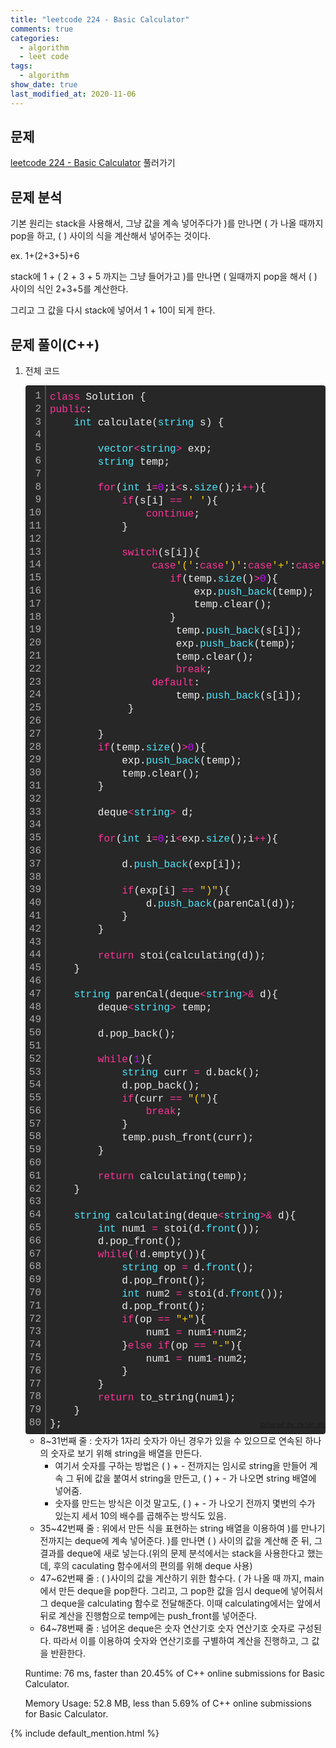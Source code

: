 ```yaml
---
title: "leetcode 224 - Basic Calculator"
comments: true
categories:
  - algorithm
  - leet code
tags:
  - algorithm
show_date: true
last_modified_at: 2020-11-06
---
```

## 문제
<a href="https://leetcode.com/problems/basic-calculator/" target="_blank">leetcode 224 - Basic Calculator</a> 풀러가기

## 문제 분석

기본 원리는 stack을 사용해서, 그냥 값을 계속 넣어주다가 )를 만나면 ( 가 나올 때까지 pop을 하고, ( ) 사이의 식을 계산해서 넣어주는 것이다.



ex. 1+(2+3+5)+6

stack에 1 + ( 2 + 3 + 5 까지는 그냥 들어가고 )를 만나면 ( 일때까지 pop을 해서 ( ) 사이의 식인 2+3+5를 계산한다.

그리고 그 값을 다시 stack에 넣어서 1 + 10이 되게 한다.



## 문제 풀이(C++)

1. 전체 코드

   <div class="colorscripter-code" style="color:#f0f0f0;font-family:Consolas, 'Liberation Mono', Menlo, Courier, monospace !important; position:relative !important;overflow:auto"><table class="colorscripter-code-table" style="margin:0;padding:0;border:none;background-color:#272727;border-radius:4px;" cellspacing="0" cellpadding="0"><tr><td style="padding:6px;border-right:2px solid #4f4f4f"><div style="margin:0;padding:0;word-break:normal;text-align:right;color:#aaa;font-family:Consolas, 'Liberation Mono', Menlo, Courier, monospace !important;line-height:130%"><div style="line-height:130%">1</div><div style="line-height:130%">2</div><div style="line-height:130%">3</div><div style="line-height:130%">4</div><div style="line-height:130%">5</div><div style="line-height:130%">6</div><div style="line-height:130%">7</div><div style="line-height:130%">8</div><div style="line-height:130%">9</div><div style="line-height:130%">10</div><div style="line-height:130%">11</div><div style="line-height:130%">12</div><div style="line-height:130%">13</div><div style="line-height:130%">14</div><div style="line-height:130%">15</div><div style="line-height:130%">16</div><div style="line-height:130%">17</div><div style="line-height:130%">18</div><div style="line-height:130%">19</div><div style="line-height:130%">20</div><div style="line-height:130%">21</div><div style="line-height:130%">22</div><div style="line-height:130%">23</div><div style="line-height:130%">24</div><div style="line-height:130%">25</div><div style="line-height:130%">26</div><div style="line-height:130%">27</div><div style="line-height:130%">28</div><div style="line-height:130%">29</div><div style="line-height:130%">30</div><div style="line-height:130%">31</div><div style="line-height:130%">32</div><div style="line-height:130%">33</div><div style="line-height:130%">34</div><div style="line-height:130%">35</div><div style="line-height:130%">36</div><div style="line-height:130%">37</div><div style="line-height:130%">38</div><div style="line-height:130%">39</div><div style="line-height:130%">40</div><div style="line-height:130%">41</div><div style="line-height:130%">42</div><div style="line-height:130%">43</div><div style="line-height:130%">44</div><div style="line-height:130%">45</div><div style="line-height:130%">46</div><div style="line-height:130%">47</div><div style="line-height:130%">48</div><div style="line-height:130%">49</div><div style="line-height:130%">50</div><div style="line-height:130%">51</div><div style="line-height:130%">52</div><div style="line-height:130%">53</div><div style="line-height:130%">54</div><div style="line-height:130%">55</div><div style="line-height:130%">56</div><div style="line-height:130%">57</div><div style="line-height:130%">58</div><div style="line-height:130%">59</div><div style="line-height:130%">60</div><div style="line-height:130%">61</div><div style="line-height:130%">62</div><div style="line-height:130%">63</div><div style="line-height:130%">64</div><div style="line-height:130%">65</div><div style="line-height:130%">66</div><div style="line-height:130%">67</div><div style="line-height:130%">68</div><div style="line-height:130%">69</div><div style="line-height:130%">70</div><div style="line-height:130%">71</div><div style="line-height:130%">72</div><div style="line-height:130%">73</div><div style="line-height:130%">74</div><div style="line-height:130%">75</div><div style="line-height:130%">76</div><div style="line-height:130%">77</div><div style="line-height:130%">78</div><div style="line-height:130%">79</div><div style="line-height:130%">80</div></div></td><td style="padding:6px 0;text-align:left"><div style="margin:0;padding:0;color:#f0f0f0;font-family:Consolas, 'Liberation Mono', Menlo, Courier, monospace !important;line-height:130%"><div style="padding:0 6px; white-space:pre; line-height:130%"><span style="color:#ff3399">class</span>&nbsp;Solution&nbsp;{</div><div style="padding:0 6px; white-space:pre; line-height:130%"><span style="color:#ff3399">public</span>:</div><div style="padding:0 6px; white-space:pre; line-height:130%">&nbsp;&nbsp;&nbsp;&nbsp;<span style="color:#4be6fa">int</span>&nbsp;calculate(<span style="color:#4be6fa">string</span>&nbsp;s)&nbsp;{</div><div style="padding:0 6px; white-space:pre; line-height:130%">&nbsp;&nbsp;&nbsp;&nbsp;&nbsp;&nbsp;&nbsp;</div><div style="padding:0 6px; white-space:pre; line-height:130%">&nbsp;&nbsp;&nbsp;&nbsp;&nbsp;&nbsp;&nbsp;&nbsp;<span style="color:#4be6fa">vector</span><span style="color:#ff3399">&lt;</span><span style="color:#4be6fa">string</span><span style="color:#ff3399">&gt;</span>&nbsp;exp;</div><div style="padding:0 6px; white-space:pre; line-height:130%">&nbsp;&nbsp;&nbsp;&nbsp;&nbsp;&nbsp;&nbsp;&nbsp;<span style="color:#4be6fa">string</span>&nbsp;temp;</div><div style="padding:0 6px; white-space:pre; line-height:130%">&nbsp;&nbsp;&nbsp;&nbsp;&nbsp;&nbsp;&nbsp;&nbsp;</div><div style="padding:0 6px; white-space:pre; line-height:130%">&nbsp;&nbsp;&nbsp;&nbsp;&nbsp;&nbsp;&nbsp;&nbsp;<span style="color:#ff3399">for</span>(<span style="color:#4be6fa">int</span>&nbsp;i<span style="color:#aaffaa"></span><span style="color:#ff3399">=</span><span style="color:#c10aff">0</span>;i<span style="color:#aaffaa"></span><span style="color:#ff3399">&lt;</span>s.<span style="color:#4be6fa">size</span>();i<span style="color:#aaffaa"></span><span style="color:#ff3399">+</span><span style="color:#aaffaa"></span><span style="color:#ff3399">+</span>){</div><div style="padding:0 6px; white-space:pre; line-height:130%">&nbsp;&nbsp;&nbsp;&nbsp;&nbsp;&nbsp;&nbsp;&nbsp;&nbsp;&nbsp;&nbsp;&nbsp;<span style="color:#ff3399">if</span>(s[i]&nbsp;<span style="color:#aaffaa"></span><span style="color:#ff3399">=</span><span style="color:#aaffaa"></span><span style="color:#ff3399">=</span>&nbsp;<span style="color:#ffd500">'&nbsp;'</span>){</div><div style="padding:0 6px; white-space:pre; line-height:130%">&nbsp;&nbsp;&nbsp;&nbsp;&nbsp;&nbsp;&nbsp;&nbsp;&nbsp;&nbsp;&nbsp;&nbsp;&nbsp;&nbsp;&nbsp;&nbsp;<span style="color:#ff3399">continue</span>;</div><div style="padding:0 6px; white-space:pre; line-height:130%">&nbsp;&nbsp;&nbsp;&nbsp;&nbsp;&nbsp;&nbsp;&nbsp;&nbsp;&nbsp;&nbsp;&nbsp;}</div><div style="padding:0 6px; white-space:pre; line-height:130%">&nbsp;&nbsp;&nbsp;&nbsp;&nbsp;&nbsp;&nbsp;&nbsp;&nbsp;&nbsp;&nbsp;&nbsp;</div><div style="padding:0 6px; white-space:pre; line-height:130%">&nbsp;&nbsp;&nbsp;&nbsp;&nbsp;&nbsp;&nbsp;&nbsp;&nbsp;&nbsp;&nbsp;&nbsp;<span style="color:#ff3399">switch</span>(s[i]){</div><div style="padding:0 6px; white-space:pre; line-height:130%">&nbsp;&nbsp;&nbsp;&nbsp;&nbsp;&nbsp;&nbsp;&nbsp;&nbsp;&nbsp;&nbsp;&nbsp;&nbsp;&nbsp;&nbsp;&nbsp;&nbsp;<span style="color:#ff3399">case</span><span style="color:#ffd500">'('</span>:<span style="color:#ff3399">case</span><span style="color:#ffd500">')'</span>:<span style="color:#ff3399">case</span><span style="color:#ffd500">'+'</span>:<span style="color:#ff3399">case</span><span style="color:#ffd500">'-'</span>:</div><div style="padding:0 6px; white-space:pre; line-height:130%">&nbsp;&nbsp;&nbsp;&nbsp;&nbsp;&nbsp;&nbsp;&nbsp;&nbsp;&nbsp;&nbsp;&nbsp;&nbsp;&nbsp;&nbsp;&nbsp;&nbsp;&nbsp;&nbsp;&nbsp;<span style="color:#ff3399">if</span>(temp.<span style="color:#4be6fa">size</span>()<span style="color:#aaffaa"></span><span style="color:#ff3399">&gt;</span><span style="color:#c10aff">0</span>){</div><div style="padding:0 6px; white-space:pre; line-height:130%">&nbsp;&nbsp;&nbsp;&nbsp;&nbsp;&nbsp;&nbsp;&nbsp;&nbsp;&nbsp;&nbsp;&nbsp;&nbsp;&nbsp;&nbsp;&nbsp;&nbsp;&nbsp;&nbsp;&nbsp;&nbsp;&nbsp;&nbsp;&nbsp;exp.<span style="color:#4be6fa">push_back</span>(temp);</div><div style="padding:0 6px; white-space:pre; line-height:130%">&nbsp;&nbsp;&nbsp;&nbsp;&nbsp;&nbsp;&nbsp;&nbsp;&nbsp;&nbsp;&nbsp;&nbsp;&nbsp;&nbsp;&nbsp;&nbsp;&nbsp;&nbsp;&nbsp;&nbsp;&nbsp;&nbsp;&nbsp;&nbsp;temp.clear();</div><div style="padding:0 6px; white-space:pre; line-height:130%">&nbsp;&nbsp;&nbsp;&nbsp;&nbsp;&nbsp;&nbsp;&nbsp;&nbsp;&nbsp;&nbsp;&nbsp;&nbsp;&nbsp;&nbsp;&nbsp;&nbsp;&nbsp;&nbsp;&nbsp;}</div><div style="padding:0 6px; white-space:pre; line-height:130%">&nbsp;&nbsp;&nbsp;&nbsp;&nbsp;&nbsp;&nbsp;&nbsp;&nbsp;&nbsp;&nbsp;&nbsp;&nbsp;&nbsp;&nbsp;&nbsp;&nbsp;&nbsp;&nbsp;&nbsp;&nbsp;temp.<span style="color:#4be6fa">push_back</span>(s[i]);</div><div style="padding:0 6px; white-space:pre; line-height:130%">&nbsp;&nbsp;&nbsp;&nbsp;&nbsp;&nbsp;&nbsp;&nbsp;&nbsp;&nbsp;&nbsp;&nbsp;&nbsp;&nbsp;&nbsp;&nbsp;&nbsp;&nbsp;&nbsp;&nbsp;&nbsp;exp.<span style="color:#4be6fa">push_back</span>(temp);</div><div style="padding:0 6px; white-space:pre; line-height:130%">&nbsp;&nbsp;&nbsp;&nbsp;&nbsp;&nbsp;&nbsp;&nbsp;&nbsp;&nbsp;&nbsp;&nbsp;&nbsp;&nbsp;&nbsp;&nbsp;&nbsp;&nbsp;&nbsp;&nbsp;&nbsp;temp.clear();</div><div style="padding:0 6px; white-space:pre; line-height:130%">&nbsp;&nbsp;&nbsp;&nbsp;&nbsp;&nbsp;&nbsp;&nbsp;&nbsp;&nbsp;&nbsp;&nbsp;&nbsp;&nbsp;&nbsp;&nbsp;&nbsp;&nbsp;&nbsp;&nbsp;&nbsp;<span style="color:#ff3399">break</span>;</div><div style="padding:0 6px; white-space:pre; line-height:130%">&nbsp;&nbsp;&nbsp;&nbsp;&nbsp;&nbsp;&nbsp;&nbsp;&nbsp;&nbsp;&nbsp;&nbsp;&nbsp;&nbsp;&nbsp;&nbsp;&nbsp;<span style="color:#ff3399">default</span>:</div><div style="padding:0 6px; white-space:pre; line-height:130%">&nbsp;&nbsp;&nbsp;&nbsp;&nbsp;&nbsp;&nbsp;&nbsp;&nbsp;&nbsp;&nbsp;&nbsp;&nbsp;&nbsp;&nbsp;&nbsp;&nbsp;&nbsp;&nbsp;&nbsp;&nbsp;temp.<span style="color:#4be6fa">push_back</span>(s[i]);</div><div style="padding:0 6px; white-space:pre; line-height:130%">&nbsp;&nbsp;&nbsp;&nbsp;&nbsp;&nbsp;&nbsp;&nbsp;&nbsp;&nbsp;&nbsp;&nbsp;&nbsp;}</div><div style="padding:0 6px; white-space:pre; line-height:130%">&nbsp;&nbsp;&nbsp;&nbsp;&nbsp;&nbsp;&nbsp;&nbsp;&nbsp;&nbsp;&nbsp;</div><div style="padding:0 6px; white-space:pre; line-height:130%">&nbsp;&nbsp;&nbsp;&nbsp;&nbsp;&nbsp;&nbsp;&nbsp;}</div><div style="padding:0 6px; white-space:pre; line-height:130%">&nbsp;&nbsp;&nbsp;&nbsp;&nbsp;&nbsp;&nbsp;&nbsp;<span style="color:#ff3399">if</span>(temp.<span style="color:#4be6fa">size</span>()<span style="color:#aaffaa"></span><span style="color:#ff3399">&gt;</span><span style="color:#c10aff">0</span>){</div><div style="padding:0 6px; white-space:pre; line-height:130%">&nbsp;&nbsp;&nbsp;&nbsp;&nbsp;&nbsp;&nbsp;&nbsp;&nbsp;&nbsp;&nbsp;&nbsp;exp.<span style="color:#4be6fa">push_back</span>(temp);</div><div style="padding:0 6px; white-space:pre; line-height:130%">&nbsp;&nbsp;&nbsp;&nbsp;&nbsp;&nbsp;&nbsp;&nbsp;&nbsp;&nbsp;&nbsp;&nbsp;temp.clear();</div><div style="padding:0 6px; white-space:pre; line-height:130%">&nbsp;&nbsp;&nbsp;&nbsp;&nbsp;&nbsp;&nbsp;&nbsp;}</div><div style="padding:0 6px; white-space:pre; line-height:130%">&nbsp;&nbsp;&nbsp;&nbsp;&nbsp;&nbsp;&nbsp;&nbsp;</div><div style="padding:0 6px; white-space:pre; line-height:130%">&nbsp;&nbsp;&nbsp;&nbsp;&nbsp;&nbsp;&nbsp;&nbsp;deque<span style="color:#aaffaa"></span><span style="color:#ff3399">&lt;</span><span style="color:#4be6fa">string</span><span style="color:#ff3399">&gt;</span>&nbsp;d;</div><div style="padding:0 6px; white-space:pre; line-height:130%">&nbsp;&nbsp;&nbsp;&nbsp;&nbsp;&nbsp;&nbsp;&nbsp;</div><div style="padding:0 6px; white-space:pre; line-height:130%">&nbsp;&nbsp;&nbsp;&nbsp;&nbsp;&nbsp;&nbsp;&nbsp;<span style="color:#ff3399">for</span>(<span style="color:#4be6fa">int</span>&nbsp;i<span style="color:#aaffaa"></span><span style="color:#ff3399">=</span><span style="color:#c10aff">0</span>;i<span style="color:#aaffaa"></span><span style="color:#ff3399">&lt;</span>exp.<span style="color:#4be6fa">size</span>();i<span style="color:#aaffaa"></span><span style="color:#ff3399">+</span><span style="color:#aaffaa"></span><span style="color:#ff3399">+</span>){</div><div style="padding:0 6px; white-space:pre; line-height:130%">&nbsp;</div><div style="padding:0 6px; white-space:pre; line-height:130%">&nbsp;&nbsp;&nbsp;&nbsp;&nbsp;&nbsp;&nbsp;&nbsp;&nbsp;&nbsp;&nbsp;&nbsp;d.<span style="color:#4be6fa">push_back</span>(exp[i]);</div><div style="padding:0 6px; white-space:pre; line-height:130%">&nbsp;&nbsp;&nbsp;&nbsp;&nbsp;&nbsp;&nbsp;&nbsp;&nbsp;&nbsp;&nbsp;&nbsp;</div><div style="padding:0 6px; white-space:pre; line-height:130%">&nbsp;&nbsp;&nbsp;&nbsp;&nbsp;&nbsp;&nbsp;&nbsp;&nbsp;&nbsp;&nbsp;&nbsp;<span style="color:#ff3399">if</span>(exp[i]&nbsp;<span style="color:#aaffaa"></span><span style="color:#ff3399">=</span><span style="color:#aaffaa"></span><span style="color:#ff3399">=</span>&nbsp;<span style="color:#ffd500">")"</span>){</div><div style="padding:0 6px; white-space:pre; line-height:130%">&nbsp;&nbsp;&nbsp;&nbsp;&nbsp;&nbsp;&nbsp;&nbsp;&nbsp;&nbsp;&nbsp;&nbsp;&nbsp;&nbsp;&nbsp;&nbsp;d.<span style="color:#4be6fa">push_back</span>(parenCal(d));</div><div style="padding:0 6px; white-space:pre; line-height:130%">&nbsp;&nbsp;&nbsp;&nbsp;&nbsp;&nbsp;&nbsp;&nbsp;&nbsp;&nbsp;&nbsp;&nbsp;}</div><div style="padding:0 6px; white-space:pre; line-height:130%">&nbsp;&nbsp;&nbsp;&nbsp;&nbsp;&nbsp;&nbsp;&nbsp;}</div><div style="padding:0 6px; white-space:pre; line-height:130%">&nbsp;&nbsp;&nbsp;&nbsp;&nbsp;&nbsp;&nbsp;&nbsp;</div><div style="padding:0 6px; white-space:pre; line-height:130%">&nbsp;&nbsp;&nbsp;&nbsp;&nbsp;&nbsp;&nbsp;&nbsp;<span style="color:#ff3399">return</span>&nbsp;stoi(calculating(d));</div><div style="padding:0 6px; white-space:pre; line-height:130%">&nbsp;&nbsp;&nbsp;&nbsp;}</div><div style="padding:0 6px; white-space:pre; line-height:130%">&nbsp;&nbsp;&nbsp;&nbsp;</div><div style="padding:0 6px; white-space:pre; line-height:130%">&nbsp;&nbsp;&nbsp;&nbsp;<span style="color:#4be6fa">string</span>&nbsp;parenCal(deque<span style="color:#aaffaa"></span><span style="color:#ff3399">&lt;</span><span style="color:#4be6fa">string</span><span style="color:#ff3399">&gt;</span><span style="color:#aaffaa"></span><span style="color:#ff3399">&amp;</span>&nbsp;d){</div><div style="padding:0 6px; white-space:pre; line-height:130%">&nbsp;&nbsp;&nbsp;&nbsp;&nbsp;&nbsp;&nbsp;&nbsp;deque<span style="color:#aaffaa"></span><span style="color:#ff3399">&lt;</span><span style="color:#4be6fa">string</span><span style="color:#ff3399">&gt;</span>&nbsp;temp;</div><div style="padding:0 6px; white-space:pre; line-height:130%">&nbsp;&nbsp;&nbsp;&nbsp;&nbsp;&nbsp;&nbsp;&nbsp;</div><div style="padding:0 6px; white-space:pre; line-height:130%">&nbsp;&nbsp;&nbsp;&nbsp;&nbsp;&nbsp;&nbsp;&nbsp;d.pop_back();</div><div style="padding:0 6px; white-space:pre; line-height:130%">&nbsp;&nbsp;&nbsp;&nbsp;&nbsp;&nbsp;&nbsp;&nbsp;</div><div style="padding:0 6px; white-space:pre; line-height:130%">&nbsp;&nbsp;&nbsp;&nbsp;&nbsp;&nbsp;&nbsp;&nbsp;<span style="color:#ff3399">while</span>(<span style="color:#c10aff">1</span>){</div><div style="padding:0 6px; white-space:pre; line-height:130%">&nbsp;&nbsp;&nbsp;&nbsp;&nbsp;&nbsp;&nbsp;&nbsp;&nbsp;&nbsp;&nbsp;&nbsp;<span style="color:#4be6fa">string</span>&nbsp;curr&nbsp;<span style="color:#aaffaa"></span><span style="color:#ff3399">=</span>&nbsp;d.back();</div><div style="padding:0 6px; white-space:pre; line-height:130%">&nbsp;&nbsp;&nbsp;&nbsp;&nbsp;&nbsp;&nbsp;&nbsp;&nbsp;&nbsp;&nbsp;&nbsp;d.pop_back();</div><div style="padding:0 6px; white-space:pre; line-height:130%">&nbsp;&nbsp;&nbsp;&nbsp;&nbsp;&nbsp;&nbsp;&nbsp;&nbsp;&nbsp;&nbsp;&nbsp;<span style="color:#ff3399">if</span>(curr&nbsp;<span style="color:#aaffaa"></span><span style="color:#ff3399">=</span><span style="color:#aaffaa"></span><span style="color:#ff3399">=</span>&nbsp;<span style="color:#ffd500">"("</span>){</div><div style="padding:0 6px; white-space:pre; line-height:130%">&nbsp;&nbsp;&nbsp;&nbsp;&nbsp;&nbsp;&nbsp;&nbsp;&nbsp;&nbsp;&nbsp;&nbsp;&nbsp;&nbsp;&nbsp;&nbsp;<span style="color:#ff3399">break</span>;</div><div style="padding:0 6px; white-space:pre; line-height:130%">&nbsp;&nbsp;&nbsp;&nbsp;&nbsp;&nbsp;&nbsp;&nbsp;&nbsp;&nbsp;&nbsp;&nbsp;}&nbsp;&nbsp;</div><div style="padding:0 6px; white-space:pre; line-height:130%">&nbsp;&nbsp;&nbsp;&nbsp;&nbsp;&nbsp;&nbsp;&nbsp;&nbsp;&nbsp;&nbsp;&nbsp;temp.push_front(curr);</div><div style="padding:0 6px; white-space:pre; line-height:130%">&nbsp;&nbsp;&nbsp;&nbsp;&nbsp;&nbsp;&nbsp;&nbsp;}</div><div style="padding:0 6px; white-space:pre; line-height:130%">&nbsp;</div><div style="padding:0 6px; white-space:pre; line-height:130%">&nbsp;&nbsp;&nbsp;&nbsp;&nbsp;&nbsp;&nbsp;&nbsp;<span style="color:#ff3399">return</span>&nbsp;calculating(temp);</div><div style="padding:0 6px; white-space:pre; line-height:130%">&nbsp;&nbsp;&nbsp;&nbsp;}</div><div style="padding:0 6px; white-space:pre; line-height:130%">&nbsp;&nbsp;&nbsp;&nbsp;</div><div style="padding:0 6px; white-space:pre; line-height:130%">&nbsp;&nbsp;&nbsp;&nbsp;<span style="color:#4be6fa">string</span>&nbsp;calculating(deque<span style="color:#aaffaa"></span><span style="color:#ff3399">&lt;</span><span style="color:#4be6fa">string</span><span style="color:#ff3399">&gt;</span><span style="color:#aaffaa"></span><span style="color:#ff3399">&amp;</span>&nbsp;d){</div><div style="padding:0 6px; white-space:pre; line-height:130%">&nbsp;&nbsp;&nbsp;&nbsp;&nbsp;&nbsp;&nbsp;&nbsp;<span style="color:#4be6fa">int</span>&nbsp;num1&nbsp;<span style="color:#aaffaa"></span><span style="color:#ff3399">=</span>&nbsp;stoi(d.<span style="color:#4be6fa">front</span>());</div><div style="padding:0 6px; white-space:pre; line-height:130%">&nbsp;&nbsp;&nbsp;&nbsp;&nbsp;&nbsp;&nbsp;&nbsp;d.pop_front();</div><div style="padding:0 6px; white-space:pre; line-height:130%">&nbsp;&nbsp;&nbsp;&nbsp;&nbsp;&nbsp;&nbsp;&nbsp;<span style="color:#ff3399">while</span>(<span style="color:#aaffaa"></span><span style="color:#ff3399">!</span>d.empty()){</div><div style="padding:0 6px; white-space:pre; line-height:130%">&nbsp;&nbsp;&nbsp;&nbsp;&nbsp;&nbsp;&nbsp;&nbsp;&nbsp;&nbsp;&nbsp;&nbsp;<span style="color:#4be6fa">string</span>&nbsp;op&nbsp;<span style="color:#aaffaa"></span><span style="color:#ff3399">=</span>&nbsp;d.<span style="color:#4be6fa">front</span>();</div><div style="padding:0 6px; white-space:pre; line-height:130%">&nbsp;&nbsp;&nbsp;&nbsp;&nbsp;&nbsp;&nbsp;&nbsp;&nbsp;&nbsp;&nbsp;&nbsp;d.pop_front();</div><div style="padding:0 6px; white-space:pre; line-height:130%">&nbsp;&nbsp;&nbsp;&nbsp;&nbsp;&nbsp;&nbsp;&nbsp;&nbsp;&nbsp;&nbsp;&nbsp;<span style="color:#4be6fa">int</span>&nbsp;num2&nbsp;<span style="color:#aaffaa"></span><span style="color:#ff3399">=</span>&nbsp;stoi(d.<span style="color:#4be6fa">front</span>());</div><div style="padding:0 6px; white-space:pre; line-height:130%">&nbsp;&nbsp;&nbsp;&nbsp;&nbsp;&nbsp;&nbsp;&nbsp;&nbsp;&nbsp;&nbsp;&nbsp;d.pop_front();</div><div style="padding:0 6px; white-space:pre; line-height:130%">&nbsp;&nbsp;&nbsp;&nbsp;&nbsp;&nbsp;&nbsp;&nbsp;&nbsp;&nbsp;&nbsp;&nbsp;<span style="color:#ff3399">if</span>(op&nbsp;<span style="color:#aaffaa"></span><span style="color:#ff3399">=</span><span style="color:#aaffaa"></span><span style="color:#ff3399">=</span>&nbsp;<span style="color:#ffd500">"+"</span>){</div><div style="padding:0 6px; white-space:pre; line-height:130%">&nbsp;&nbsp;&nbsp;&nbsp;&nbsp;&nbsp;&nbsp;&nbsp;&nbsp;&nbsp;&nbsp;&nbsp;&nbsp;&nbsp;&nbsp;&nbsp;num1&nbsp;<span style="color:#aaffaa"></span><span style="color:#ff3399">=</span>&nbsp;num1<span style="color:#aaffaa"></span><span style="color:#ff3399">+</span>num2;</div><div style="padding:0 6px; white-space:pre; line-height:130%">&nbsp;&nbsp;&nbsp;&nbsp;&nbsp;&nbsp;&nbsp;&nbsp;&nbsp;&nbsp;&nbsp;&nbsp;}<span style="color:#ff3399">else</span>&nbsp;<span style="color:#ff3399">if</span>(op&nbsp;<span style="color:#aaffaa"></span><span style="color:#ff3399">=</span><span style="color:#aaffaa"></span><span style="color:#ff3399">=</span>&nbsp;<span style="color:#ffd500">"-"</span>){</div><div style="padding:0 6px; white-space:pre; line-height:130%">&nbsp;&nbsp;&nbsp;&nbsp;&nbsp;&nbsp;&nbsp;&nbsp;&nbsp;&nbsp;&nbsp;&nbsp;&nbsp;&nbsp;&nbsp;&nbsp;num1&nbsp;<span style="color:#aaffaa"></span><span style="color:#ff3399">=</span>&nbsp;num1<span style="color:#aaffaa"></span><span style="color:#ff3399">-</span>num2;</div><div style="padding:0 6px; white-space:pre; line-height:130%">&nbsp;&nbsp;&nbsp;&nbsp;&nbsp;&nbsp;&nbsp;&nbsp;&nbsp;&nbsp;&nbsp;&nbsp;}</div><div style="padding:0 6px; white-space:pre; line-height:130%">&nbsp;&nbsp;&nbsp;&nbsp;&nbsp;&nbsp;&nbsp;&nbsp;}&nbsp;&nbsp;&nbsp;</div><div style="padding:0 6px; white-space:pre; line-height:130%">&nbsp;&nbsp;&nbsp;&nbsp;&nbsp;&nbsp;&nbsp;&nbsp;<span style="color:#ff3399">return</span>&nbsp;to_string(num1);</div><div style="padding:0 6px; white-space:pre; line-height:130%">&nbsp;&nbsp;&nbsp;&nbsp;}</div><div style="padding:0 6px; white-space:pre; line-height:130%">};</div></div><div style="text-align:right;margin-top:-13px;margin-right:5px;font-size:9px;font-style:italic"><a href="http://colorscripter.com/info#e" target="_blank" style="color:#4f4f4ftext-decoration:none">Colored by Color Scripter</a></div></td><td style="vertical-align:bottom;padding:0 2px 4px 0"><a href="http://colorscripter.com/info#e" target="_blank" style="text-decoration:none;color:white"><span style="font-size:9px;word-break:normal;background-color:#4f4f4f;color:white;border-radius:10px;padding:1px">cs</span></a></td></tr></table></div>
   
   * 8~31번째 줄 : 숫자가 1자리 숫자가 아닌 경우가 있을 수 있으므로 연속된 하나의 숫자로 보기 위해 string을 배열을 만든다.
     * 여기서 숫자를 구하는 방법은 ( ) + - 전까지는 임시로 string을 만들어 계속 그 뒤에 값을 붙여서 string을 만든고, ( ) + - 가 나오면 string 배열에 넣어줌.
     * 숫자를 만드는 방식은 이것 말고도, ( ) + - 가 나오기 전까지 몇번의 수가 있는지 세서 10의 배수를 곱해주는 방식도 있음.
   * 35~42번째 줄 : 위에서 만든 식을 표현하는 string 배열을 이용하여 )를 만나기 전까지는 deque에 계속 넣어준다. )를 만나면 ( ) 사이의 값을 계산해 준 뒤, 그 결과를 deque에 새로 넣는다.(위의 문제 분석에서는 stack을 사용한다고 했는데, 후의 caculating 함수에서의 편의를 위해 deque 사용)
   * 47~62번째 줄 : ( )사이의 값을 계산하기 위한 함수다. ( 가 나올 때 까지, main에서 만든 deque을 pop한다. 그리고, 그 pop한 값을 임시 deque에 넣어줘서 그 deque을 calculating 함수로 전달해준다. 이때 calculating에서는 앞에서 뒤로 계산을 진행함으로 temp에는 push_front를 넣어준다.
   * 64~78번째 줄 : 넘어온 deque은 숫자 연산기호 숫자 연산기호 숫자로 구성된다. 따라서 이를 이용하여 숫자와 연산기호를 구별하여 계산을 진행하고, 그 값을 반환한다.
   
   
   
   Runtime: 76 ms, faster than 20.45% of C++ online submissions for Basic Calculator.
   
   Memory Usage: 52.8 MB, less than 5.69% of C++ online submissions for Basic Calculator.
   
   

 {% include default_mention.html %}